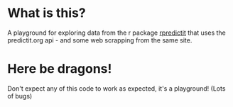 # What is this?
A playground for exploring data from the r package [rpredictit](www.github.com/seakintruth/rpredictit)
that uses the predictit.org api - and some web scrapping from the same site. 

# Here be dragons!
Don't expect any of this code to work as expected, it's a playground! (Lots of bugs)
